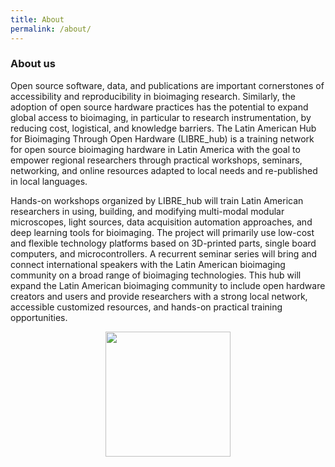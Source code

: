 ```yaml
---
title: About
permalink: /about/
---
```


### About us
Open source software, data, and publications are important cornerstones of accessibility and reproducibility in bioimaging research. Similarly, the adoption of open source hardware practices has the potential to expand global access to bioimaging, in particular to research instrumentation, by reducing cost, logistical, and knowledge barriers. The Latin American Hub for Bioimaging Through Open Hardware (LIBRE_hub) is a training network for open source bioimaging hardware in Latin America with the goal to empower regional researchers through practical workshops, seminars, networking, and online resources adapted to local needs and re-published in local languages. 

Hands-on workshops organized by LIBRE_hub will train Latin American researchers in using, building, and modifying multi-modal modular microscopes, light sources, data acquisition automation approaches, and deep learning tools for bioimaging. The project will primarily use low-cost and flexible technology platforms based on 3D-printed parts, single board computers, and microcontrollers. A recurrent seminar series will bring and connect international speakers with the Latin American bioimaging community on a broad range of bioimaging technologies. This hub will expand the Latin American bioimaging community to include open hardware creators and users and provide researchers with a strong local network, accessible customized resources, and hands-on practical training opportunities.

<figure><center>
  <img width="200" src="{{site.baseurl}}/images/people/LIBREHub_PIs.JPG" data-action="zoom">
</center></figure>
